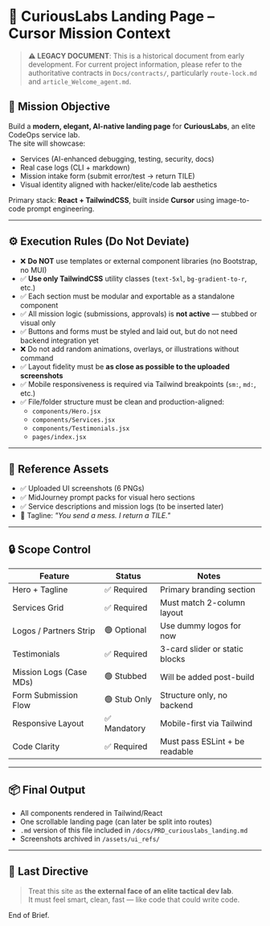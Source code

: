 # 👝 CuriousLabs Landing Page – Cursor Mission Context

> **⚠️ LEGACY DOCUMENT**: This is a historical document from early development. For current project information, please refer to the authoritative contracts in `Docs/contracts/`, particularly `route-lock.md` and `article_Welcome_agent.md`.

## 🌟 Mission Objective

Build a **modern, elegant, AI-native landing page** for **CuriousLabs**, an elite CodeOps service lab.  
The site will showcase:
- Services (AI-enhanced debugging, testing, security, docs)
- Real case logs (CLI + markdown)
- Mission intake form (submit error/test → return TILE)
- Visual identity aligned with hacker/elite/code lab aesthetics

Primary stack: **React + TailwindCSS**, built inside **Cursor** using image-to-code prompt engineering.

---

## ⚙️ Execution Rules (Do Not Deviate)

- ❌ **Do NOT** use templates or external component libraries (no Bootstrap, no MUI)
- ✅ **Use only TailwindCSS** utility classes (`text-5xl`, `bg-gradient-to-r`, etc.)
- ✅ Each section must be modular and exportable as a standalone component
- ✅ All mission logic (submissions, approvals) is **not active** — stubbed or visual only
- ✅ Buttons and forms must be styled and laid out, but do not need backend integration yet
- ❌ Do not add random animations, overlays, or illustrations without command
- ✅ Layout fidelity must be **as close as possible to the uploaded screenshots**
- ✅ Mobile responsiveness is required via Tailwind breakpoints (`sm:`, `md:`, etc.)
- ✅ File/folder structure must be clean and production-aligned:
  - `components/Hero.jsx`
  - `components/Services.jsx`
  - `components/Testimonials.jsx`
  - `pages/index.jsx`

---

## 📁 Reference Assets

- ✅ Uploaded UI screenshots (6 PNGs)
- ✅ MidJourney prompt packs for visual hero sections
- ✅ Service descriptions and mission logs (to be inserted later)
- 🧠 Tagline: _"You send a mess. I return a TILE."_

---

## 🔒 Scope Control

| Feature                  | Status       | Notes                          |
|--------------------------|--------------|--------------------------------|
| Hero + Tagline           | ✅ Required   | Primary branding section       |
| Services Grid            | ✅ Required   | Must match 2-column layout     |
| Logos / Partners Strip   | 🟢 Optional   | Use dummy logos for now        |
| Testimonials             | ✅ Required   | 3-card slider or static blocks |
| Mission Logs (Case MDs)  | 🟢 Stubbed    | Will be added post-build       |
| Form Submission Flow     | 🟢 Stub Only  | Structure only, no backend     |
| Responsive Layout        | ✅ Mandatory  | Mobile-first via Tailwind      |
| Code Clarity             | ✅ Required   | Must pass ESLint + be readable |

---

## 📦 Final Output

- All components rendered in Tailwind/React
- One scrollable landing page (can later be split into routes)
- `.md` version of this file included in `/docs/PRD_curiouslabs_landing.md`
- Screenshots archived in `/assets/ui_refs/`

---

## 📜 Last Directive

> Treat this site as **the external face of an elite tactical dev lab**.  
> It must feel smart, clean, fast — like code that could write code.

End of Brief.

